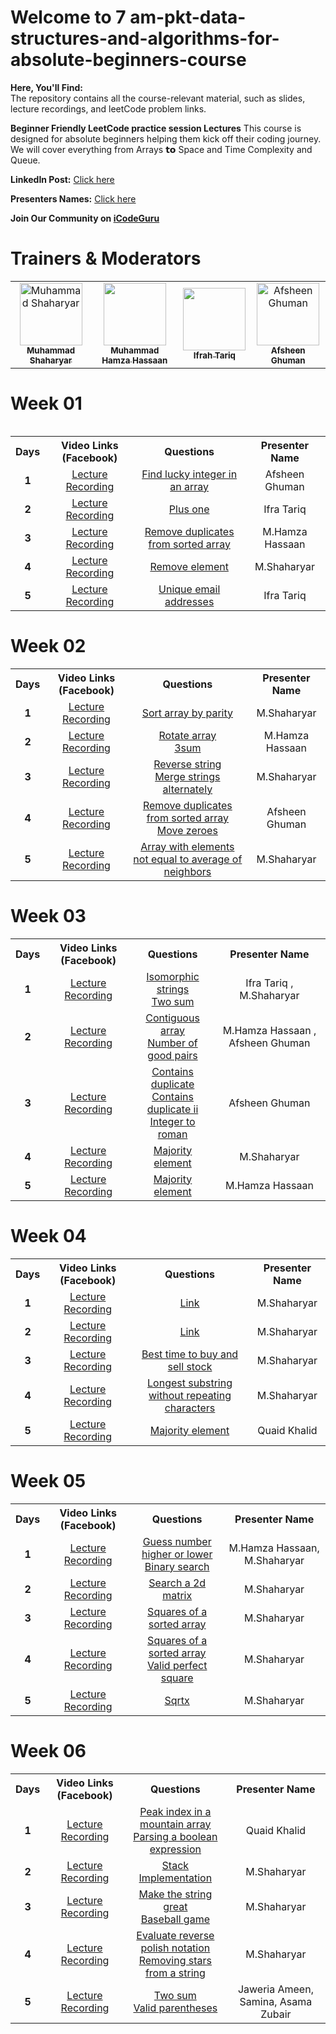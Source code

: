 # Welcome to 7 am-pkt-data-structures-and-algorithms-for-absolute-beginners-course
**Here, You'll Find:**
<br>
The repository contains all the course-relevant material, such as slides, lecture recordings, and leetCode problem links.

**Beginner Friendly LeetCode practice session Lectures** This course is designed for absolute beginners helping them kick off their coding journey. We will cover
 everything from Arrays 𝘁𝗼 Space and Time Complexity and Queue.

 **LinkedIn Post:** [Click here](https://www.linkedin.com/posts/muhammad-shaharyar-sarwar_dsa-datastructures-codingjourney-activity-7255836119311761408-FZIm?utm_source=share&utm_medium=member_desktop)
 
 **Presenters Names:** [Click here](https://docs.google.com/spreadsheets/d/1shHGNfoxfH_gK7CmEY8AmaSt1JJHEGcOdFpsctkZJpw/edit?usp=sharing)

**Join Our Community on [iCodeGuru](https://icode.guru/join/)**

# Trainers & Moderators

<table >
    <tbody>
        <tr>
            <td align="center">
                <a href="https://www.linkedin.com/in/muhammad-shaharyar-sarwar/">
                    <img src= "https://github.com/M-Shaharyar/7am-pkt-data-structures-and-algorithms-for-absolute-beginners/blob/main/images/M.Shaharyar.jpeg" width="100px;" alt="Muhammad Shaharyar"/>
                    <br />
                    <sub><b>Muhammad Shaharyar</b></sub>
                </a> 
            </td>
            <td align="center">
                <a href="https://linkedin.com/in/muhammad-hamza-hassaan/">
                    <img src="https://github.com/M-Shaharyar/7am-pkt-data-structures-and-algorithms-for-absolute-beginners/blob/main/images/M.Hamza%20Hassaan.jpeg" width="100px; alt="Abdul Munnam"/>
                    <br />
                    <sub><b>Muhammad Hamza Hassaan</b></sub>
                </a> 
            </td>
           <td align="center">
                <a href="https://www.linkedin.com/in/ifrah-tariq2/">
                    <img src="https://github.com/M-Shaharyar/7am-pkt-data-structures-and-algorithms-for-absolute-beginners/blob/main/images/Ifrah%20Tariq.jpeg" width="100px; alt="Ifrah Tariq"/>
                    <br />
                    <sub><b>Ifrah Tariq</b></sub>
                </a> 
            </td>
           <td align="center">
                <a href="https://www.linkedin.com/in/afsheenghuman/">
                    <img src="https://github.com/M-Shaharyar/7am-pkt-data-structures-and-algorithms-for-absolute-beginners/blob/main/images/Afsheen%20Ghuman.jpeg" width="100px;" alt="Afsheen Ghuman"/>
                    <br />
                    <sub><b>Afsheen Ghuman</b></sub>
                </a> 
            </td>
</tbody>
<table>



# Week 01

<table>
    <tbody>
        <tr>
            <th>Days</th>
            <th>Video Links (Facebook)</th>
            <th>Questions</th>
            <th>Presenter Name</th>
        </tr> 
        <tr>
            <td align="center"><b>1</b></td>
            <td align="center"><a href="https://fb.watch/uDEwSxWKqT/">Lecture Recording</a></td>
            <td align="center"><a href="https://leetcode.com/problems/find-lucky-integer-in-an-array/description/">Find lucky integer in an array</a></td>
            <td align="center">Afsheen Ghuman</td>
        </tr>
        <tr>
            <td align="center"><b>2</b></td>
            <td align="center"><a href="https://fb.watch/uEGrgB6kCh/">Lecture Recording</a></td>
            <td align="center"><a href="https://leetcode.com/problems/plus-one/description/">Plus one</a></td>
            <td align="center">Ifra Tariq</td>
        </tr>  
        <tr>
            <td align="center"><b>3</b></td>
            <td align="center"><a href="https://fb.watch/uHjCKKWIef/">Lecture Recording</a></td>
            <td align="center"><a href="https://leetcode.com/problems/remove-duplicates-from-sorted-array/">Remove duplicates from sorted array</a></td>
            <td align="center">M.Hamza Hassaan</td>
        </tr>
        <tr>
            <td align="center"><b>4</b></td>
            <td align="center"><a href="https://fb.watch/uHjqTqvlzW/">Lecture Recording</a></td>
            <td align="center"><a href="https://leetcode.com/problems/remove-element/">Remove element</a></td>
            <td align="center">M.Shaharyar</td>
        </tr>
        <tr>
            <td align="center"><b>5</b></td>
            <td align="center"><a href="https://fb.watch/uKyle3tBVy/">Lecture Recording</a></td>
            <td align="center"><a href="https://leetcode.com/problems/unique-email-addresses/">Unique email addresses</a></td>
            <td align="center">Ifra Tariq</td>
        </tr>
    </tbody>
</table>


# Week 02

<table>
    <tbody>
        <tr>
            <th>Days</th>
            <th>Video Links (Facebook)</th>
            <th>Questions</th>
            <th>Presenter Name</th>
        </tr> 
        <tr>
            <td align="center"><b>1</b></td>
            <td align="center"><a href="https://fb.watch/uMB8fQK2Km/">Lecture Recording</a></td>
            <td align="center"><a href="https://leetcode.com/problems/sort-array-by-parity/">Sort array by parity</a></td>
            <td align="center">M.Shaharyar</td>
        </tr>
        <tr>
            <td align="center"><b>2</b></td>
            <td align="center"><a href="https://fb.watch/uNV1xMl2Jq/">Lecture Recording</a></td>
            <td align="center">
                <a href="https://leetcode.com/problems/rotate-array/">Rotate array</a><br>
                <a href="https://leetcode.com/problems/3sum/description/">3sum</a>
            </td>
            <td align="center">M.Hamza Hassaan</td>
        </tr>  
        <tr>
            <td align="center"><b>3</b></td>
            <td align="center"><a href="https://fb.watch/uPdHjThWq9/">Lecture Recording</a></td>
            <td align="center">
                <a href="https://leetcode.com/problems/reverse-string/">Reverse string</a><br>
                <a href="https://leetcode.com/problems/merge-strings-alternately/">Merge strings alternately</a>
            </td>
            <td align="center">M.Shaharyar</td>
        </tr>
        <tr>
            <td align="center"><b>4</b></td>
            <td align="center"><a href="https://fb.watch/uQvRzKxUeG/">Lecture Recording</a></td>
            <td align="center">
                <a href="https://leetcode.com/problems/remove-duplicates-from-sorted-array/description/">Remove duplicates from sorted array</a><br>
                <a href="https://leetcode.com/problems/move-zeroes/description/">Move zeroes</a>
            </td>
            <td align="center">Afsheen Ghuman</td>
        </tr>
        <tr>
            <td align="center"><b>5</b></td>
            <td align="center"><a href="https://fb.watch/uRSnpk4Xi5/">Lecture Recording</a></td>
            <td align="center">
                <a href="https://leetcode.com/problems/array-with-elements-not-equal-to-average-of-neighbors/">Array with elements not equal to average of neighbors</a>
            </td>
            <td align="center">M.Shaharyar</td>
        </tr>
    </tbody>
</table>



# Week 03

<table>
    <tbody>
        <tr>
            <th>Days</th>
            <th>Video Links (Facebook)</th>
            <th>Questions</th>
            <th>Presenter Name</th>
        </tr> 
        <tr>
            <td align="center"><b>1</b></td>
            <td align="center"><a href="https://fb.watch/uVPIveCelA/">Lecture Recording</a></td>
            <td align="center">
                <a href="https://leetcode.com/problems/isomorphic-strings/description/">Isomorphic strings</a><br>
                <a href="https://leetcode.com/problems/two-sum/">Two sum</a>
            </td>
            <td align="center">Ifra Tariq , M.Shaharyar</td>
        </tr>
        <tr>
            <td align="center"><b>2</b></td>
            <td align="center"><a href="https://fb.watch/uXeGZFngbg/">Lecture Recording</a></td>
            <td align="center">
                <a href="https://leetcode.com/problems/contiguous-array/description/">Contiguous array</a><br>
                <a href="https://leetcode.com/problems/number-of-good-pairs/description/">Number of good pairs</a>
            </td>
            <td align="center">M.Hamza Hassaan , Afsheen Ghuman</td>
        </tr>  
        <tr>
            <td align="center"><b>3</b></td>
            <td align="center"><a href="https://fb.watch/uYrLwRgb2d/">Lecture Recording</a></td>
            <td align="center">
                <a href="https://leetcode.com/problems/contains-duplicate/description/">Contains duplicate</a><br>
                <a href="https://leetcode.com/problems/contains-duplicate-ii/description/">Contains duplicate ii</a><br>
                <a href="https://leetcode.com/problems/integer-to-roman/description/">Integer to roman</a>
            </td>
            <td align="center">Afsheen Ghuman</td>
        </tr>
        <tr>
            <td align="center"><b>4</b></td>
            <td align="center"><a href="https://fb.watch/uZN3mqZ6H1/">Lecture Recording</a></td>
            <td align="center">
                <a href="https://leetcode.com/problems/majority-element/">Majority element</a>
            </td>
            <td align="center">M.Shaharyar</td>
        </tr>
        <tr>
            <td align="center"><b>5</b></td>
            <td align="center"><a href="https://fb.watch/uZN3mqZ6H1/">Lecture Recording</a></td>
            <td align="center">
                <a href="https://leetcode.com/problems/majority-element/">Majority element</a>
            </td>
            <td align="center">M.Hamza Hassaan</td>
        </tr>
    </tbody>
</table>


# Week 04

<table>
    <tbody>
        <tr>
            <th>Days</th>
            <th>Video Links (Facebook)</th>
            <th>Questions</th>
            <th>Presenter Name</th>
        </tr> 
        <tr>
            <td align="center"><b>1</b></td>
            <td align="center"><a href="https://fb.watch/v4a0VCzFej/">Lecture Recording</a></td>
            <td align="center"><a href="https://leetcode.com/problems/number-of-sub-arrays-of-size-k-and-average-greater-than-or-equal-to-threshold/">Link</a></td>
            <td align="center">M.Shaharyar</td>
        </tr>
        <tr>
            <td align="center"><b>2</b></td>
            <td align="center"><a href="https://fb.watch/v4mzvuXG4s/">Lecture Recording</a></td>
            <td align="center"><a href="https://leetcode.com/problems/number-of-sub-arrays-of-size-k-and-average-greater-than-or-equal-to-threshold/">Link</a></td>
            <td align="center">M.Shaharyar</td>
        </tr>  
        <tr>
            <td align="center"><b>3</b></td>
            <td align="center"><a href="https://fb.watch/v5HAILTdm1/">Lecture Recording</a></td>
            <td align="center"><a href="https://leetcode.com/problems/best-time-to-buy-and-sell-stock/">Best time to buy and sell stock</a></td>
            <td align="center">M.Shaharyar</td>
        </tr>
        <tr>
            <td align="center"><b>4</b></td>
            <td align="center"><a href="https://fb.watch/v6-WZpWckV/">Lecture Recording</a></td>
            <td align="center"><a href="https://leetcode.com/problems/longest-substring-without-repeating-characters/">Longest substring without repeating characters</a></td>
            <td align="center">M.Shaharyar</td>
        </tr>
        <tr>
            <td align="center"><b>5</b></td>
            <td align="center"><a href="https://fb.watch/v8jAsD0Gp3/">Lecture Recording</a></td>
            <td align="center"><a href="https://leetcode.com/problems/majority-element/">Majority element</a></td>
            <td align="center">Quaid Khalid</td>
        </tr>
    </tbody>
</table>


# Week 05

<table>
    <tbody>
        <tr>
            <th>Days</th>
            <th>Video Links (Facebook)</th>
            <th>Questions</th>
            <th>Presenter Name</th>
        </tr> 
        <tr>
            <td align="center"><b>1</b></td>
            <td align="center"><a href="https://fb.watch/vcgQXWkpoo/">Lecture Recording</a></td>
            <td align="center">
                <a href="https://leetcode.com/problems/guess-number-higher-or-lower/description/">Guess number higher or lower</a><br>
                <a href="https://leetcode.com/problems/binary-search/description/">Binary search</a>
            </td>
            <td align="center">M.Hamza Hassaan, M.Shaharyar</td>
        </tr>
        <tr>
            <td align="center"><b>2</b></td>
            <td align="center"><a href="https://fb.watch/vdB5tra77T/">Lecture Recording</a></td>
            <td align="center"><a href="https://leetcode.com/problems/search-a-2d-matrix/">Search a 2d matrix</a></td>
            <td align="center">M.Shaharyar</td>
        </tr>  
        <tr>
            <td align="center"><b>3</b></td>
            <td align="center"><a href="https://fb.watch/vf0uCYGusu/">Lecture Recording</a></td>
            <td align="center"><a href="https://leetcode.com/problems/squares-of-a-sorted-array/description/">Squares of a sorted array</a></td>
            <td align="center">M.Shaharyar</td>
        </tr>
        <tr>
            <td align="center"><b>4</b></td>
            <td align="center"><a href="https://fb.watch/vge5Mx_h9F/">Lecture Recording</a></td>
            <td align="center">
                <a href="https://leetcode.com/problems/squares-of-a-sorted-array/description/">Squares of a sorted array</a><br>
                <a href="https://leetcode.com/problems/valid-perfect-square/">Valid perfect square</a>
            </td>
            <td align="center">M.Shaharyar</td>
        </tr>
        <tr>
            <td align="center"><b>5</b></td>
            <td align="center"><a href="https://fb.watch/vmK1jPdneE/">Lecture Recording</a></td>
            <td align="center"><a href="https://leetcode.com/problems/sqrtx/description/">Sqrtx</a></td>
            <td align="center">M.Shaharyar</td>
        </tr>
    </tbody>
</table>



# Week 06

<table>
    <tbody>
        <tr>
            <th>Days</th>
            <th>Video Links (Facebook)</th>
            <th>Questions</th>
            <th>Presenter Name</th>
        </tr> 
        <tr>
            <td align="center"><b>1</b></td>
            <td align="center"><a href="https://fb.watch/vmJXnCgtrh/">Lecture Recording</a></td>
            <td align="center">
                <a href="https://leetcode.com/problems/peak-index-in-a-mountain-array/description/">Peak index in a mountain array</a><br>
                <a href="https://leetcode.com/problems/parsing-a-boolean-expression/description/">Parsing a boolean expression</a>
            </td>
            <td align="center">Quaid Khalid</td>
        </tr>
        <tr>
            <td align="center"><b>2</b></td>
            <td align="center"><a href="https://fb.watch/vqY6gA0XJy/">Lecture Recording</a></td>
            <td align="center"><a href="https://colab.research.google.com/drive/1aHEFKKV2xk91kTZz-IVH0zNaV5oVnNJt?usp=sharing">Stack Implementation</a></td>
            <td align="center">M.Shaharyar</td>
        </tr>  
        <tr>
            <td align="center"><b>3</b></td>
            <td align="center"><a href="https://fb.watch/vqXVVT-GZd/">Lecture Recording</a></td>
            <td align="center">
                <a href="https://leetcode.com/problems/make-the-string-great/">Make the string great</a><br>
                <a href="https://leetcode.com/problems/baseball-game/">Baseball game</a>
            </td>
            <td align="center">M.Shaharyar</td>
        </tr>
        <tr>
            <td align="center"><b>4</b></td>
            <td align="center"><a href="https://fb.watch/vqXT23osUj/">Lecture Recording</a></td>
            <td align="center">
                <a href="https://leetcode.com/problems/evaluate-reverse-polish-notation/">Evaluate reverse polish notation</a><br>
                <a href="https://leetcode.com/problems/removing-stars-from-a-string/">Removing stars from a string</a>
            </td>
            <td align="center">M.Shaharyar</td>
        </tr>
        <tr>
            <td align="center"><b>5</b></td>
            <td align="center"><a href="https://fb.watch/vqXLXWPNSB/">Lecture Recording</a></td>
            <td align="center">
                <a href="https://leetcode.com/problems/two-sum/description/">Two sum</a><br>
                <a href="https://leetcode.com/problems/valid-parentheses/description/">Valid parentheses</a>
            </td>
            <td align="center">Jaweria Ameen, Samina, Asama Zubair</td>
        </tr>
    </tbody>
</table>
